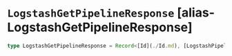 # `LogstashGetPipelineResponse` [alias-LogstashGetPipelineResponse]
```typescript
type LogstashGetPipelineResponse = Record<[Id](./Id.md), [LogstashPipeline](./LogstashPipeline.md)>;
```
